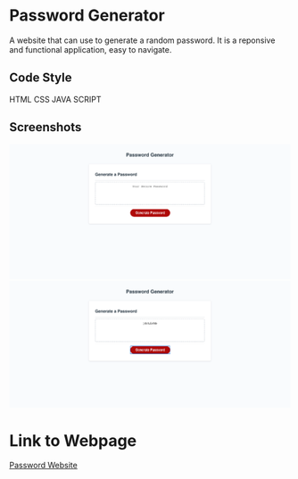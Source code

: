 # Password Generator
A website that can use to generate a random password. 
It is a reponsive and functional application, easy to navigate.
## Code Style
HTML
CSS
JAVA SCRIPT
## Screenshots
![Screeshot](./Password-Generator.png)
![Screeshot](./Password-Generator1.png)

# Link to Webpage

[Password Website](https://neeko623.github.io/Password-Website/)